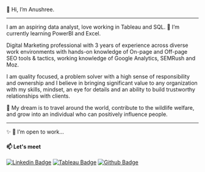 👋 Hi, I’m Anushree. 

----

<p> I am an aspiring data analyst, love working in Tableau and SQL. 🌱 I’m currently learning PowerBI and Excel.<p>

Digital Marketing professional with 3 years of experience across diverse work environments with hands-on knowledge of On-page and Off-page SEO tools & tactics, working knowledge of Google Analytics, SEMRush and Moz.

I am quality focused, a problem solver with a high sense of responsibility and ownership and I believe in bringing significant value to any organization with my skills, mindset, an eye for details and an ability to build trustworthy relationships with clients.

👀 My dream is to travel around the world, contribute to the wildlife welfare, and grow into an individual who can positively influence people.

----  
  
✨
💞️ I’m open to work...
#### 📫 Let's meet
[![Linkedin Badge](https://img.shields.io/badge/-LinkedIn-blue?style=flat-square&logo=Linkedin&logoColor=white&link=https://www.linkedin.com/in/anushree-bhargava/)](https://www.linkedin.com/in/anushree-bhargava/)
[![Tableau Badge](http://img.shields.io/badge/-Tableau-orange?style=flat-square&logo=tableau&logoColor=white&link=https://public.tableau.com/app/profile/anushreebh)](https://public.tableau.com/app/profile/anushreebh)
[![Github Badge](http://img.shields.io/badge/-Github-black?style=flat-square&logo=github&link=https://github.com/Anushreebh)](https://github.com/Anushreebh)



<!---
Anushreebh/Anushreebh is a ✨ special ✨ repository because its `README.md` (this file) appears on your GitHub profile.
You can click the Preview link to take a look at your changes.
--->
